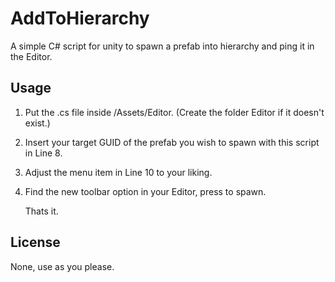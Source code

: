 # AddToHierarchy
A simple C# script for unity to spawn a prefab into hierarchy and ping it in the Editor.

## Usage
1. Put the .cs file inside /Assets/Editor. (Create the folder Editor if it doesn't exist.)
2. Insert your target GUID of the prefab you wish to spawn with this script in Line 8.
3. Adjust the menu item in Line 10 to your liking.
4. Find the new toolbar option in your Editor, press to spawn.

   Thats it.

## License
None, use as you please.
